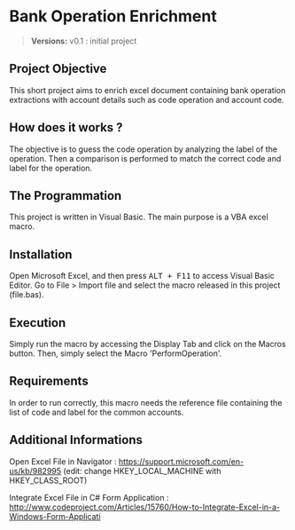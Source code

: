 Bank Operation Enrichment
===================

> **Versions:**
> v0.1 : initial project

Project Objective
-------------
This short project aims to enrich excel document containing bank operation extractions with account details such as code operation and account code.

How does it works ?
-------------
The objective is to guess the code operation by analyzing the label of the operation. 
Then a comparison is performed to match the correct code and label for the operation.

The Programmation
-------------
This project is written in Visual Basic. The main purpose is a VBA excel macro.

Installation
-------------
Open Microsoft Excel, and then press <kbd>ALT + F11</kbd> to access Visual Basic Editor.
Go to File > Import file and select the macro released in this project (file.bas).

Execution
-------------
Simply run the macro by accessing the Display Tab and click on the Macros button. Then, simply select the Macro 'PerformOperation'.

Requirements
-------------
In order to run correctly, this macro needs the reference file containing the list of code and label for the common accounts.

Additional Informations
-------------
Open Excel File in Navigator : https://support.microsoft.com/en-us/kb/982995 (edit: change HKEY_LOCAL_MACHINE with HKEY_CLASS_ROOT)

Integrate Excel File in C# Form Application : http://www.codeproject.com/Articles/15760/How-to-Integrate-Excel-in-a-Windows-Form-Applicati
